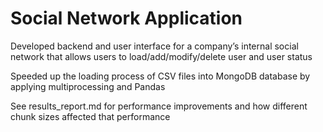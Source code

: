 # Social Network Application

Developed backend and user interface for a company’s internal social network that allows users to load/add/modify/delete user and user status

Speeded up the loading process of CSV files into MongoDB database by applying multiprocessing and Pandas 

See results_report.md for performance improvements and how different chunk sizes affected that performance
